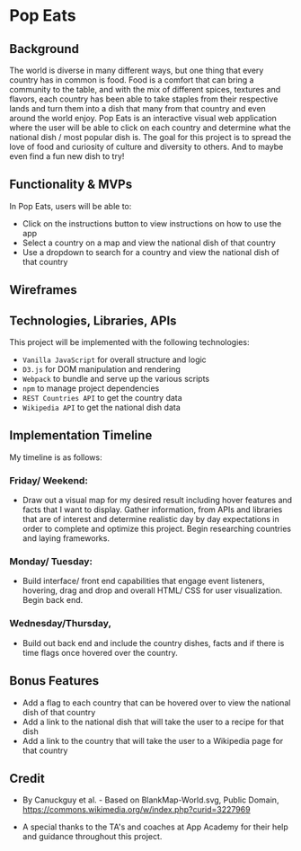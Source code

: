 # Pop Eats 

## Background

The world is diverse in many different ways, but one thing that every country has in common is food. Food is a comfort that can bring a community to the table, and with the mix of different spices, textures and flavors, each country has been able to take staples from their respective lands and turn them into a dish that many from that country and even around the world enjoy.  Pop Eats is an interactive visual web application where the user will be able to click on each country and determine what the national dish / most popular dish is.  The goal for this project is to spread the love of food and curiosity of culture and diversity to others. And to maybe even find a fun new dish to try!


## Functionality & MVPs

In Pop Eats, users will be able to:

- Click on the instructions button to view instructions on how to use the app
- Select a country on a map and view the national dish of that country
- Use a dropdown to search for a country and view the national dish of that country

## Wireframes


## Technologies, Libraries, APIs

This project will be implemented with the following technologies:
- ```Vanilla JavaScript``` for overall structure and logic
- ```D3.js``` for DOM manipulation and rendering
- ```Webpack``` to bundle and serve up the various scripts
- ```npm``` to manage project dependencies
- ```REST Countries API``` to get the country data
- ```Wikipedia API``` to get the national dish data

## Implementation Timeline

My timeline is as follows:

### Friday/ Weekend:

- Draw out a visual map for my desired result including hover features and facts that I want to display. Gather information, from APIs and libraries that are of interest and determine realistic day by day expectations in order to complete and optimize this project. Begin researching countries and laying frameworks.

### Monday/ Tuesday:

- Build interface/ front end capabilities that engage event listeners, hovering, drag and drop and overall HTML/ CSS for user visualization. Begin back end.

### Wednesday/Thursday,

- Build out back end and include the country dishes, facts and if there is time flags once hovered over the country.

## Bonus Features

- Add a flag to each country that can be hovered over to view the national dish of that country
- Add a link to the national dish that will take the user to a recipe for that dish
- Add a link to the country that will take the user to a Wikipedia page for that country


## Credit

- By Canuckguy et al. - Based on BlankMap-World.svg, Public Domain, https://commons.wikimedia.org/w/index.php?curid=3227969

- A special thanks to the TA's and coaches at App Academy for their help and guidance throughout this project. 
